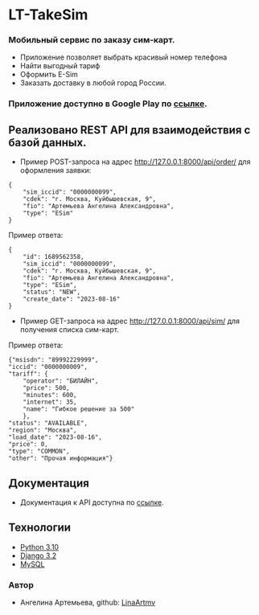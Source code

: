 # LT-TakeSim
### Мобильный сервис по заказу сим-карт.
- Приложение позволяет выбрать красивый номер телефона
- Найти выгодный тариф
- Оформить E-Sim
- Заказать доставку в любой город России.
### Приложение доступно в Google Play по [ссылке](https://play.google.com/store/apps/details?id=com.kifmellow.lider_telecom).


## Реализовано REST API для взаимодействия с базой данных.

- Пример POST-запроса на адрес http://127.0.0.1:8000/api/order/ для оформления заявки: 
```
{
    "sim_iccid": "0000000099",
    "cdek": "г. Москва, Куйбышевская, 9",
    "fio": "Артемьева Ангелина Александровна",
    "type": "ESim"
}
```

Пример ответа:

```
{
    "id": 1689562358,
    "sim_iccid": "0000000099",
    "cdek": "г. Москва, Куйбышевская, 9",
    "fio": "Артемьева Ангелина Александровна",
    "type": "ESim",
    "status": "NEW",
    "create_date": "2023-08-16"
}
```
- Пример GET-запроса на адрес http://127.0.0.1:8000/api/sim/ для получения списка сим-карт.

Пример ответа:

```
{"msisdn": "89992229999",
"iccid": "0000000009",
"tariff": {
    "operator": "БИЛАЙН",
    "price": 500,
    "minutes": 600,
    "internet": 35,
    "name": "Гибкое решение за 500"
    },
"status": "AVAILABLE",
"region": "Москва",
"load_date": "2023-08-16",
"price": 0,
"type": "COMMON",
"other": "Прочая информация"}

```

## Документация
- Документация к API доступна по [ссылке](https://takesim.pythonanywhere.com/redoc/).

## Технологии
- [Python 3.10](https://www.python.org/downloads/)
- [Django 3.2](https://www.djangoproject.com/)
- [MySQL](https://dev.mysql.com/doc/)

### Автор
- Ангелина Артемьева, github: [LinaArtmv](https://github.com/LinaArtmv)
